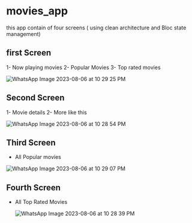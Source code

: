 # movies_app
this app contain of four screens ( using clean architecture and Bloc state management)

## first Screen
1- Now playing movies
2- Popular Movies
3- Top rated movies

![WhatsApp Image 2023-08-06 at 10 29 25 PM](https://github.com/ibrahim-59/movies_app/assets/116106936/1e82eb2d-8c32-4788-b351-2bb134da3033)



## Second Screen
1- Movie details
2- More like this

![WhatsApp Image 2023-08-06 at 10 28 54 PM](https://github.com/ibrahim-59/movies_app/assets/116106936/ecf08339-fe05-4e22-93a8-d72d014afd9f)


## Third Screen
- All Popular movies

![WhatsApp Image 2023-08-06 at 10 29 07 PM](https://github.com/ibrahim-59/movies_app/assets/116106936/0a538818-0dad-4690-bc66-3a79d918fa4b)


## Fourth Screen 
- All Top Rated Movies

    ![WhatsApp Image 2023-08-06 at 10 28 39 PM](https://github.com/ibrahim-59/movies_app/assets/116106936/b8cb4c0b-a0b0-4493-b50e-0efe1ccdcae3)



